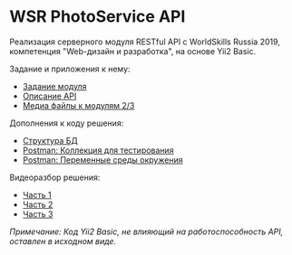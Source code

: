 # WSR PhotoService API

Реализация серверного модуля RESTful API с WorldSkills Russia 2019, компетенция "Web-дизайн и разработка", на основе Yii2 Basic.

Задание и приложения к нему:

* [Задание модуля](/docs/task.docx)
* [Описание API](/docs/api_endpoints.docx)
* [Медиа файлы к модулям 2/3](/docs/media.zip)

Дополнения к коду решения:

* [Структура БД](/docs/db.sql)
* [Postman: Коллекция для тестирования](/docs/postman_collection.json)
* [Postman: Переменные среды окружения](/docs/postman_environment.json)

Видеоразбор решения:

* [Часть 1](https://www.youtube.com/watch?v=UfW53pMh_5k)
* [Часть 2](https://www.youtube.com/watch?v=K_6ofw3qUZk)
* [Часть 3](https://www.youtube.com/watch?v=VTuaMficMLg)

_Примечание: Код Yii2 Basic, не влияющий на работоспособность API, оставлен в исходном виде._
